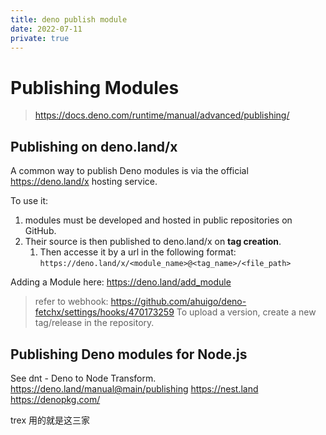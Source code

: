 ```yaml
---
title: deno publish module
date: 2022-07-11
private: true
---
```

# Publishing Modules
> https://docs.deno.com/runtime/manual/advanced/publishing/
## Publishing on deno.land/x
A common way to publish Deno modules is via the official https://deno.land/x hosting service.

To use it: 
1. modules must be developed and hosted in public repositories on GitHub. 
2. Their source is then published to deno.land/x on **tag creation**. 
    1. Then accesse it by a url in the following format: `https://deno.land/x/<module_name>@<tag_name>/<file_path>`

Adding a Module here: https://deno.land/add_module
> refer to webhook: https://github.com/ahuigo/deno-fetchx/settings/hooks/470173259
> To upload a version, create a new tag/release in the repository.

## Publishing Deno modules for Node.js
See dnt - Deno to Node Transform.
https://deno.land/manual@main/publishing
https://nest.land
https://denopkg.com/

trex 用的就是这三家
